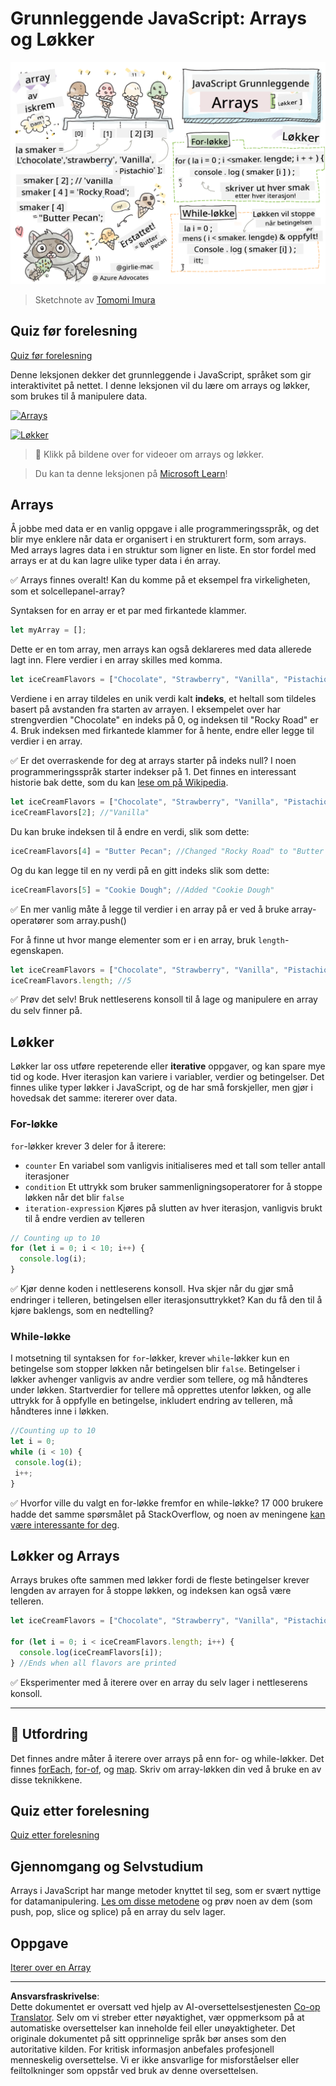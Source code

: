 <!--
CO_OP_TRANSLATOR_METADATA:
{
  "original_hash": "3f7f87871312cf6cc12662da7d973182",
  "translation_date": "2025-08-26T21:46:59+00:00",
  "source_file": "2-js-basics/4-arrays-loops/README.md",
  "language_code": "no"
}
-->
# Grunnleggende JavaScript: Arrays og Løkker

![Grunnleggende JavaScript - Arrays](../../../../translated_images/webdev101-js-arrays.439d7528b8a294558d0e4302e448d193f8ad7495cc407539cc81f1afe904b470.no.png)
> Sketchnote av [Tomomi Imura](https://twitter.com/girlie_mac)

## Quiz før forelesning
[Quiz før forelesning](https://ashy-river-0debb7803.1.azurestaticapps.net/quiz/13)

Denne leksjonen dekker det grunnleggende i JavaScript, språket som gir interaktivitet på nettet. I denne leksjonen vil du lære om arrays og løkker, som brukes til å manipulere data.

[![Arrays](https://img.youtube.com/vi/1U4qTyq02Xw/0.jpg)](https://youtube.com/watch?v=1U4qTyq02Xw "Arrays")

[![Løkker](https://img.youtube.com/vi/Eeh7pxtTZ3k/0.jpg)](https://www.youtube.com/watch?v=Eeh7pxtTZ3k "Løkker")

> 🎥 Klikk på bildene over for videoer om arrays og løkker.

> Du kan ta denne leksjonen på [Microsoft Learn](https://docs.microsoft.com/learn/modules/web-development-101-arrays/?WT.mc_id=academic-77807-sagibbon)!

## Arrays

Å jobbe med data er en vanlig oppgave i alle programmeringsspråk, og det blir mye enklere når data er organisert i en strukturert form, som arrays. Med arrays lagres data i en struktur som ligner en liste. En stor fordel med arrays er at du kan lagre ulike typer data i én array.

✅ Arrays finnes overalt! Kan du komme på et eksempel fra virkeligheten, som et solcellepanel-array?

Syntaksen for en array er et par med firkantede klammer.

```javascript
let myArray = [];
```

Dette er en tom array, men arrays kan også deklareres med data allerede lagt inn. Flere verdier i en array skilles med komma.

```javascript
let iceCreamFlavors = ["Chocolate", "Strawberry", "Vanilla", "Pistachio", "Rocky Road"];
```

Verdiene i en array tildeles en unik verdi kalt **indeks**, et heltall som tildeles basert på avstanden fra starten av arrayen. I eksempelet over har strengverdien "Chocolate" en indeks på 0, og indeksen til "Rocky Road" er 4. Bruk indeksen med firkantede klammer for å hente, endre eller legge til verdier i en array.

✅ Er det overraskende for deg at arrays starter på indeks null? I noen programmeringsspråk starter indekser på 1. Det finnes en interessant historie bak dette, som du kan [lese om på Wikipedia](https://en.wikipedia.org/wiki/Zero-based_numbering).

```javascript
let iceCreamFlavors = ["Chocolate", "Strawberry", "Vanilla", "Pistachio", "Rocky Road"];
iceCreamFlavors[2]; //"Vanilla"
```

Du kan bruke indeksen til å endre en verdi, slik som dette:

```javascript
iceCreamFlavors[4] = "Butter Pecan"; //Changed "Rocky Road" to "Butter Pecan"
```

Og du kan legge til en ny verdi på en gitt indeks slik som dette:

```javascript
iceCreamFlavors[5] = "Cookie Dough"; //Added "Cookie Dough"
```

✅ En mer vanlig måte å legge til verdier i en array på er ved å bruke array-operatører som array.push()

For å finne ut hvor mange elementer som er i en array, bruk `length`-egenskapen.

```javascript
let iceCreamFlavors = ["Chocolate", "Strawberry", "Vanilla", "Pistachio", "Rocky Road"];
iceCreamFlavors.length; //5
```

✅ Prøv det selv! Bruk nettleserens konsoll til å lage og manipulere en array du selv finner på.

## Løkker

Løkker lar oss utføre repeterende eller **iterative** oppgaver, og kan spare mye tid og kode. Hver iterasjon kan variere i variabler, verdier og betingelser. Det finnes ulike typer løkker i JavaScript, og de har små forskjeller, men gjør i hovedsak det samme: itererer over data.

### For-løkke

`for`-løkker krever 3 deler for å iterere:
- `counter` En variabel som vanligvis initialiseres med et tall som teller antall iterasjoner
- `condition` Et uttrykk som bruker sammenligningsoperatorer for å stoppe løkken når det blir `false`
- `iteration-expression` Kjøres på slutten av hver iterasjon, vanligvis brukt til å endre verdien av telleren
  
```javascript
// Counting up to 10
for (let i = 0; i < 10; i++) {
  console.log(i);
}
```

✅ Kjør denne koden i nettleserens konsoll. Hva skjer når du gjør små endringer i telleren, betingelsen eller iterasjonsuttrykket? Kan du få den til å kjøre baklengs, som en nedtelling?

### While-løkke

I motsetning til syntaksen for `for`-løkker, krever `while`-løkker kun en betingelse som stopper løkken når betingelsen blir `false`. Betingelser i løkker avhenger vanligvis av andre verdier som tellere, og må håndteres under løkken. Startverdier for tellere må opprettes utenfor løkken, og alle uttrykk for å oppfylle en betingelse, inkludert endring av telleren, må håndteres inne i løkken.

```javascript
//Counting up to 10
let i = 0;
while (i < 10) {
 console.log(i);
 i++;
}
```

✅ Hvorfor ville du valgt en for-løkke fremfor en while-løkke? 17 000 brukere hadde det samme spørsmålet på StackOverflow, og noen av meningene [kan være interessante for deg](https://stackoverflow.com/questions/39969145/while-loops-vs-for-loops-in-javascript).

## Løkker og Arrays

Arrays brukes ofte sammen med løkker fordi de fleste betingelser krever lengden av arrayen for å stoppe løkken, og indeksen kan også være telleren.

```javascript
let iceCreamFlavors = ["Chocolate", "Strawberry", "Vanilla", "Pistachio", "Rocky Road"];

for (let i = 0; i < iceCreamFlavors.length; i++) {
  console.log(iceCreamFlavors[i]);
} //Ends when all flavors are printed
```

✅ Eksperimenter med å iterere over en array du selv lager i nettleserens konsoll.

---

## 🚀 Utfordring

Det finnes andre måter å iterere over arrays på enn for- og while-løkker. Det finnes [forEach](https://developer.mozilla.org/docs/Web/JavaScript/Reference/Global_Objects/Array/forEach), [for-of](https://developer.mozilla.org/docs/Web/JavaScript/Reference/Statements/for...of), og [map](https://developer.mozilla.org/docs/Web/JavaScript/Reference/Global_Objects/Array/map). Skriv om array-løkken din ved å bruke en av disse teknikkene.

## Quiz etter forelesning
[Quiz etter forelesning](https://ashy-river-0debb7803.1.azurestaticapps.net/quiz/14)

## Gjennomgang og Selvstudium

Arrays i JavaScript har mange metoder knyttet til seg, som er svært nyttige for datamanipulering. [Les om disse metodene](https://developer.mozilla.org/docs/Web/JavaScript/Reference/Global_Objects/Array) og prøv noen av dem (som push, pop, slice og splice) på en array du selv lager.

## Oppgave

[Iterer over en Array](assignment.md)

---

**Ansvarsfraskrivelse**:  
Dette dokumentet er oversatt ved hjelp av AI-oversettelsestjenesten [Co-op Translator](https://github.com/Azure/co-op-translator). Selv om vi streber etter nøyaktighet, vær oppmerksom på at automatiske oversettelser kan inneholde feil eller unøyaktigheter. Det originale dokumentet på sitt opprinnelige språk bør anses som den autoritative kilden. For kritisk informasjon anbefales profesjonell menneskelig oversettelse. Vi er ikke ansvarlige for misforståelser eller feiltolkninger som oppstår ved bruk av denne oversettelsen.